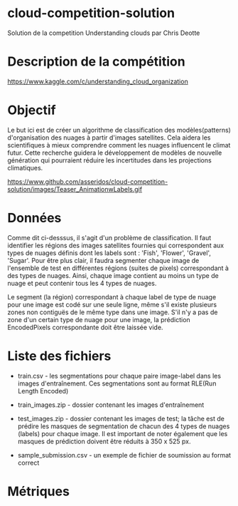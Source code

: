 # cloud-competition-solution
 Solution de la competition Understanding clouds par Chris Deotte

# Description de la compétition
https://www.kaggle.com/c/understanding_cloud_organization

# Objectif
Le but ici est de créer un algorithme de classification des modèles(patterns) d'organisation des nuages à partir d'images satellites. Cela aidera les scientifiques à mieux comprendre comment les nuages influencent le climat futur. Cette recherche guidera le développement de modèles de nouvelle génération qui pourraient réduire les incertitudes dans les projections climatiques.

https://www.github.com/asseridos/cloud-competition-solution/images/Teaser_AnimationwLabels.gif

# Données
Comme dit ci-desssus, il s'agit d'un problème de classification. Il faut identifier les régions des images satellites fournies qui correspondent aux types de nuages définis dont les labels sont : 'Fish', 'Flower', 'Gravel', 'Sugar'. Pour être plus clair, il faudra segmenter chaque image de l'ensemble de test en différentes régions (suites de pixels) correspondant à des types de nuages. Ainsi, chaque image contient au moins un type de nuage et peut contenir tous les 4 types de nuages.

Le segment (la région) correspondant à chaque label de type de nuage pour une image est codé sur une seule ligne, même s'il existe plusieurs zones non contiguës de le même type dans une image. S'il n'y a pas de zone d'un certain type de nuage pour une image, la prédiction EncodedPixels correspondante doit être laissée vide.

# Liste des fichiers
- train.csv - les segmentations pour chaque paire image-label dans les images d'entraînement. Ces segmentations sont au format RLE(Run Length Encoded)

- train_images.zip - dossier contenant les images d'entraînement

- test_images.zip - dossier contenant les images de test; la tâche est de prédire les masques de segmentation de chacun des 4 types de nuages (labels) pour chaque image. Il est important de noter également que les masques de prédiction doivent être réduits à 350 x 525 px.

- sample_submission.csv - un exemple de fichier de soumission au format correct

# Métriques
